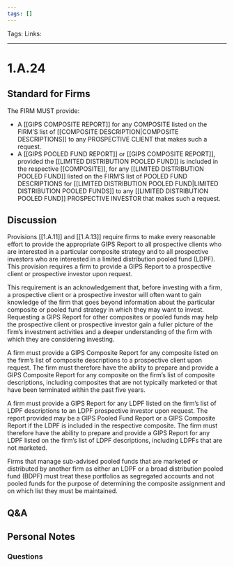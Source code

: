 ```yaml
---
tags: []
---
```

Tags:
Links: 
___
# 1.A.24
## Standard for Firms
The FIRM MUST provide:
- A [[GIPS COMPOSITE REPORT]] for any COMPOSITE listed on the FIRM’S list of [[COMPOSITE DESCRIPTION|COMPOSITE DESCRIPTIONS]] to any PROSPECTIVE CLIENT that makes such a request.
- A [[GIPS POOLED FUND REPORT]] or [[GIPS COMPOSITE REPORT]], provided the [[LIMITED DISTRIBUTION POOLED FUND]] is included in the respective [[COMPOSITE]], for any [[LIMITED DISTRIBUTION POOLED FUND]] listed on the FIRM’S list of POOLED FUND DESCRIPTIONS for [[LIMITED DISTRIBUTION POOLED FUND|LIMITED DISTRIBUTION POOLED FUNDS]] to any [[LIMITED DISTRIBUTION POOLED FUND]] PROSPECTIVE INVESTOR that makes such a request.
## Discussion
Provisions [[1.A.11]] and [[1.A.13]] require firms to make every reasonable effort to provide the appropriate GIPS Report to all prospective clients who are interested in a particular composite strategy and to all prospective investors who are interested in a limited distribution pooled fund (LDPF). This provision requires a firm to provide a GIPS Report to a prospective client or prospective investor upon request.

This requirement is an acknowledgement that, before investing with a firm, a prospective client or a prospective investor will often want to gain knowledge of the firm that goes beyond information about the particular composite or pooled fund strategy in which they may want to invest. Requesting a GIPS Report for other composites or pooled funds may help the prospective client or prospective investor gain a fuller picture of the firm’s investment activities and a deeper understanding of the firm with which they are considering investing.

A firm must provide a GIPS Composite Report for any composite listed on the firm’s list of composite descriptions to a prospective client upon request. The firm must therefore have the ability to prepare and provide a GIPS Composite Report for any composite on the firm’s list of composite descriptions, including composites that are not typically marketed or that have been terminated within the past five years.

A firm must provide a GIPS Report for any LDPF listed on the firm’s list of LDPF descriptions to an LDPF prospective investor upon request. The report provided may be a GIPS Pooled Fund Report or a GIPS Composite Report if the LDPF is included in the respective composite. The firm must therefore have the ability to prepare and provide a GIPS Report for any LDPF listed on the firm’s list of LDPF descriptions, including LDPFs that are not marketed.

Firms that manage sub-advised pooled funds that are marketed or distributed by another firm as either an LDPF or a broad distribution pooled fund (BDPF) must treat these portfolios as segregated accounts and not pooled funds for the purpose of determining the composite assignment and on which list they must be maintained.
## Q&A

## Personal Notes

### Questions